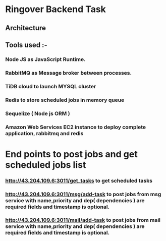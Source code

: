 # Ringover Backend Task 

## Architecture 

## Tools used :-
### Node JS as JavaScript Runtime.
### RabbitMQ as Message broker between processes.
### TiDB cloud to launch MYSQL cluster
### Redis to store scheduled jobs in memory queue
### Sequelize ( Node js ORM )
### Amazon Web Services EC2 instance to deploy complete application, rabbitmq and redis

# End points to post jobs and get scheduled jobs list

### http://43.204.109.6:3011/get_tasks to get scheduled tasks

### http://43.204.109.6:3011/msg/add-task to post jobs from msg service with name,priority and dep( dependencies ) are required fields and timestamp is optional.

### http://43.204.109.6:3011/mail/add-task to post jobs from mail service with name,priority and dep( dependencies ) are required fields and timestamp is optional.